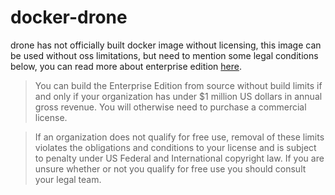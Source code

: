 # docker-drone

drone has not officially built docker image without licensing, this image can be used without oss limitations, but need to mention some legal conditions below, you can read more about enterprise edition [here](https://docs.drone.io/enterprise/).

> You can build the Enterprise Edition from source without build limits if and only if your organization has under $1 million US dollars in annual gross revenue. You will otherwise need to purchase a commercial license.

> If an organization does not qualify for free use, removal of these limits violates the obligations and conditions to your license and is subject to penalty under US Federal and International copyright law. If you are unsure whether or not you qualify for free use you should consult your legal team.

